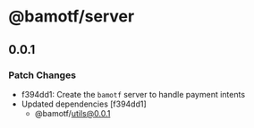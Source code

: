 # @bamotf/server

## 0.0.1

### Patch Changes

- f394dd1: Create the `bamotf` server to handle payment intents
- Updated dependencies [f394dd1]
  - @bamotf/utils@0.0.1
